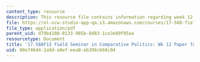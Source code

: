 ```yaml
---
content_type: resource
description: This resource file contains information regarding week 12 paper topics.
file: https://ol-ocw-studio-app-qa.s3.amazonaws.com/courses/17-588-field-seminar-in-comparative-politics-fall-2013/80e746d42a9da8efeea0eb398cb68c04_MIT17_588F13_Week12Paper.pdf
file_type: application/pdf
parent_uid: d79b4108-0133-905b-8d83-1ce3e89f95ae
resourcetype: Document
title: '17.588F13 Field Seminar in Comparative Politics: Wk 12 Paper Topics'
uid: 80e746d4-2a9d-a8ef-eea0-eb398cb68c04
---
```


